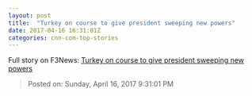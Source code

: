 ```yaml
---
layout: post
title:  "Turkey on course to give president sweeping new powers"
date: 2017-04-16 16:31:01Z
categories: cnn-com-top-stories
---
```





Full story on F3News: [Turkey on course to give president sweeping new powers](http://www.f3nws.com/n/uTyUfE)

> Posted on: Sunday, April 16, 2017 9:31:01 PM
